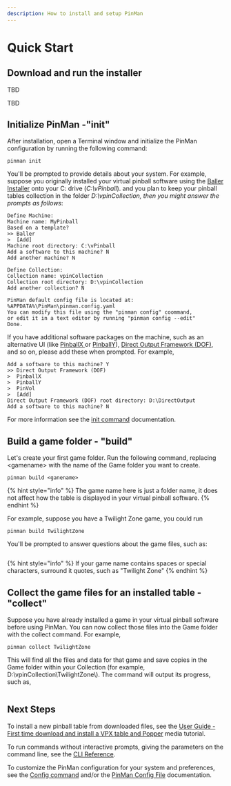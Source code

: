 ```yaml
---
description: How to install and setup PinMan
---
```


# Quick Start

## Download and run the installer

TBD

TBD



## Initialize PinMan -"init"

After installation, open a Terminal window and initialize the PinMan configuration by running the following command:

```
pinman init
```

You'll be prompted to provide details about your system. For example, suppose you originally installed your virtual pinball software using the [Baller Installer](https://www.nailbuster.com/wikipinup/doku.php?id=baller\_installer) onto your C: drive (_C:\vPinball_). and you plan to keep your pinball tables collection in the folder _D:\vpinCollection, then you might answer the prompts as follows_:

```shell-session
Define Machine:
Machine name: MyPinball
Based on a template?
>> Baller
>  [Add]
Machine root directory: C:\vPinball
Add a software to this machine? N
Add another machine? N

Define Collection:
Collection name: vpinCollection
Collection root directory: D:\vpinCollection
Add another collection? N

PinMan default config file is located at: %APPDATA%\PinMan\pinman.config.yaml
You can modify this file using the "pinman config" coommand, 
or edit it in a text editor by running "pinman config --edit"
Done.
```

If you have additional software packages on the machine, such as an alternative UI (like [PinballX ](https://www.pinballx.com/)or [PinballY](http://mjrnet.org/pinscape/PinballY.php)), [Direct Output Framework (DOF)](http://mjrnet.org/pinscape/dll-updates.html#GranderUnifider), and so on, please add these when prompted. For example,

```
Add a software to this machine? Y
>> Direct Output Framework (DOF)
>  PinballX
>  PinballY
>  PinVol
>  [Add]
Direct Output Framework (DOF) root directory: D:\DirectOutput
Add a software to this machine? N
```

For more information see the [init command](reference/cli-reference/init.md) documentation.

## Build a game folder - "build"

Let's create your first game folder. Run the following command, replacing \<gamename> with the name of the Game folder you want to create.

```
pinman build <ganename>
```

{% hint style="info" %}
The game name here is just a folder name, it does not affect how the table is displayed in your virtual pinball software.&#x20;
{% endhint %}

For example, suppose you have a Twilight Zone game, you could run

```
pinman build TwilightZone
```

You'll be prompted to answer questions about the game files, such as:

```
```

{% hint style="info" %}
If your game name contains spaces or special characters, surround it quotes, such as "Twilight Zone"
{% endhint %}

## Collect the game files for an installed table - "collect"

Suppose you have already installed a game in your virtual pinball software before using PinMan. You can now collect those files into the Game folder with the collect command. For example,

```
pinman collect TwilightZone
```

This will find all the files and data for that game and save copies in the Game folder within your Collection (for example, D:\vpinCollection\TwilightZone\\). The command will output its progress, such as,

```
```

## Next Steps

To install a new pinball table from downloaded files, see the [User Guide - First time download and install a VPX table and Popper](user-guides/usage-scenarios/first-time-download-and-install-a-vpx-table-and-popper-media.md) media tutorial.&#x20;

To run commands without interactive prompts, giving the parameters on the command line, see the [CLI Reference](reference/cli-reference/).

To customize the PinMan configuration for your system and preferences, see the [Config command](reference/cli-reference/config.md) and/or the [PinMan Config File](reference/pinman-config-file.md) documentation.&#x20;



